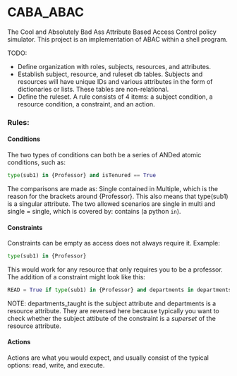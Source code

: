# CABA_ABAC
The Cool and Absolutely Bad Ass Attribute Based Access Control policy simulator. This project is an implementation of ABAC within a shell program. 

TODO: 
- Define organization with roles, subjects, resources, and attributes.
- Establish subject, resource, and ruleset db tables. Subjects and resources will have unique IDs and various attributes in the form of dictionaries or lists. These tables are non-relational.
- Define the ruleset. A rule consists of 4 items: a subject condition, a resource condition, a constraint, and an action.

### Rules:
#### Conditions
The two types of conditions can both be a series of ANDed atomic conditions, such as: 
```python
type(sub1) in {Professor} and isTenured == True
```
The comparisons are made as: Single contained in Multiple, which is the reason for the brackets around {Professor}. This also means that type(sub1) is a singular attribute. The two allowed scenarios are single in multi and single = single, which is covered by: contains (a python ```in```).

#### Constraints 
Constraints can be empty as access does not always require it. Example: 
```python
type(sub1) in {Professor}
``` 
This would work for any resource that only requires you to be a professor. The addition of a constraint might look like this: 
```python
READ = True if type(sub1) in {Professor} and departments in departments_taught
```
NOTE: departments_taught is the subject attribute and departments is a resource attribute. They are reversed here because typically you want to check whether the subject attibute of the constraint is a *superset* of the resource attribute. 

#### Actions
Actions are what you would expect, and usually consist of the typical options: read, write, and execute.
